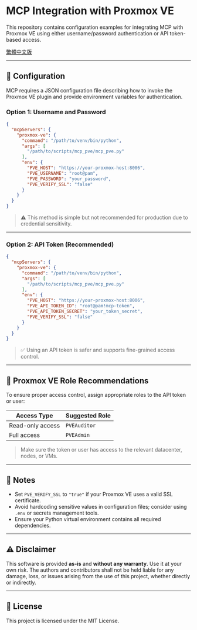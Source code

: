 # MCP Integration with Proxmox VE

This repository contains configuration examples for integrating MCP with Proxmox VE using either username/password authentication or API token-based access.

[繁體中文版](https://raw.githubusercontent.com/jasoncheng7115/it-scripts/refs/heads/master/mcp/mcp_pve/README_zh-TW.md)

---

## 🔧 Configuration

MCP requires a JSON configuration file describing how to invoke the Proxmox VE plugin and provide environment variables for authentication.

### Option 1: Username and Password

```json
{
  "mcpServers": {
    "proxmox-ve": {
      "command": "/path/to/venv/bin/python",
      "args": [
        "/path/to/scripts/mcp_pve/mcp_pve.py"
      ],
      "env": {
        "PVE_HOST": "https://your-proxmox-host:8006",
        "PVE_USERNAME": "root@pam",
        "PVE_PASSWORD": "your_password",
        "PVE_VERIFY_SSL": "false"
      }
    }
  }
}
````

> ⚠️ This method is simple but not recommended for production due to credential sensitivity.

---

### Option 2: API Token (Recommended)

```json
{
  "mcpServers": {
    "proxmox-ve": {
      "command": "/path/to/venv/bin/python",
      "args": [
        "/path/to/scripts/mcp_pve/mcp_pve.py"
      ],
      "env": {
        "PVE_HOST": "https://your-proxmox-host:8006",
        "PVE_API_TOKEN_ID": "root@pam!mcp-token",
        "PVE_API_TOKEN_SECRET": "your_token_secret",
        "PVE_VERIFY_SSL": "false"
      }
    }
  }
}
```

> ✅ Using an API token is safer and supports fine-grained access control.

---

## 🔐 Proxmox VE Role Recommendations

To ensure proper access control, assign appropriate roles to the API token or user:

| Access Type      | Suggested Role |
| ---------------- | -------------- |
| Read-only access | `PVEAuditor`   |
| Full access      | `PVEAdmin`     |

> Make sure the token or user has access to the relevant datacenter, nodes, or VMs.

---

## 📌 Notes

* Set `PVE_VERIFY_SSL` to `"true"` if your Proxmox VE uses a valid SSL certificate.
* Avoid hardcoding sensitive values in configuration files; consider using `.env` or secrets management tools.
* Ensure your Python virtual environment contains all required dependencies.


---

## ⚠️ Disclaimer

This software is provided **as-is** and **without any warranty**.
Use it at your own risk. The authors and contributors shall not be held liable for any damage, loss, or issues arising from the use of this project, whether directly or indirectly.

---

## 📄 License

This project is licensed under the MIT License.

